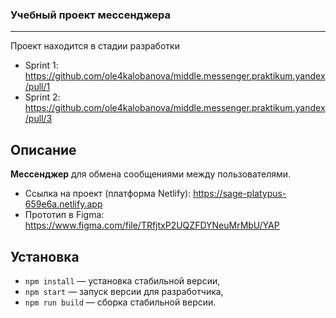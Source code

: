 ### Учебный проект мессенджера 

---

Проект находится в стадии разработки

- Sprint 1: https://github.com/ole4kalobanova/middle.messenger.praktikum.yandex/pull/1
- Sprint 2: https://github.com/ole4kalobanova/middle.messenger.praktikum.yandex/pull/3
## Описание

**Мессенджер** для обмена сообщениями между пользователями.

- Ссылка на проект (платформа Netlify): https://sage-platypus-659e6a.netlify.app
- Прототип в Figma: https://www.figma.com/file/TRfjtxP2UQZFDYNeuMrMbU/YAP

## Установка

- `npm install` — установка стабильной версии,
- `npm start` — запуск версии для разработчика,
- `npm run build` — сборка стабильной версии.

